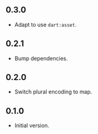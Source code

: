 ## 0.3.0

- Adapt to use `dart:asset`.

## 0.2.1

- Bump dependencies.

## 0.2.0

- Switch plural encoding to map.

## 0.1.0

- Initial version.
